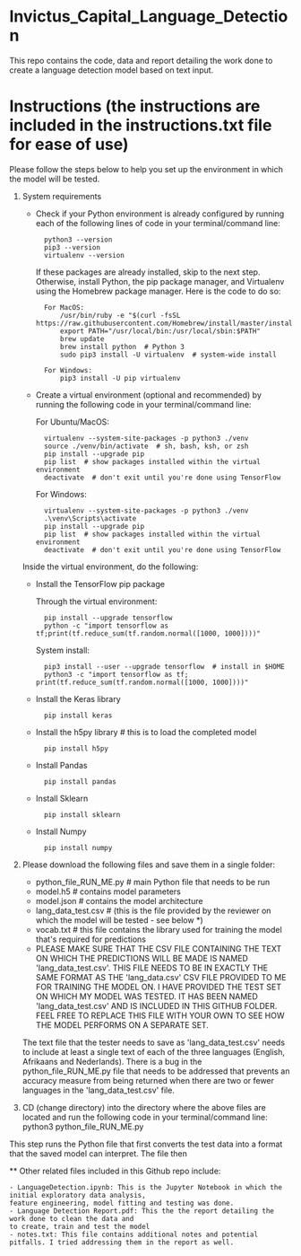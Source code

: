 # Invictus_Capital_Language_Detection
This repo contains the code, data and report detailing the work done to create a language detection model based on text input.

# Instructions (the instructions are included in the instructions.txt file for ease of use)
Please follow the steps below to help you set up the environment in which the model will be tested.

1. System requirements
    - Check if your Python environment is already configured by running each of the following lines of code in your terminal/command line:
        
            python3 --version
            pip3 --version
            virtualenv --version

        If these packages are already installed, skip to the next step.
        Otherwise, install Python, the pip package manager, and Virtualenv using the Homebrew package manager.
        Here is the code to do so:
        
            For MacOS:
                /usr/bin/ruby -e "$(curl -fsSL https://raw.githubusercontent.com/Homebrew/install/master/install)"
                export PATH="/usr/local/bin:/usr/local/sbin:$PATH"
                brew update
                brew install python  # Python 3
                sudo pip3 install -U virtualenv  # system-wide install
                
            For Windows:
                pip3 install -U pip virtualenv

    - Create a virtual environment (optional and recommended) by running the following code in your terminal/command line:
        
        For Ubuntu/MacOS:
            
            virtualenv --system-site-packages -p python3 ./venv
            source ./venv/bin/activate  # sh, bash, ksh, or zsh
            pip install --upgrade pip
            pip list  # show packages installed within the virtual environment
            deactivate  # don't exit until you're done using TensorFlow
        
        For Windows:
            
            virtualenv --system-site-packages -p python3 ./venv
            .\venv\Scripts\activate
            pip install --upgrade pip
            pip list  # show packages installed within the virtual environment
            deactivate  # don't exit until you're done using TensorFlow
            
    Inside the virtual environment, do the following:
    
    - Install the TensorFlow pip package
        
        Through the virtual environment:
            
            pip install --upgrade tensorflow
            python -c "import tensorflow as tf;print(tf.reduce_sum(tf.random.normal([1000, 1000])))"
        
        System install:
            
            pip3 install --user --upgrade tensorflow  # install in $HOME
            python3 -c "import tensorflow as tf; print(tf.reduce_sum(tf.random.normal([1000, 1000])))"

    - Install the Keras library
    
            pip install keras

    - Install the h5py library # this is to load the completed model

            pip install h5py

    - Install Pandas
    
            pip install pandas

    - Install Sklearn
    
            pip install sklearn

    - Install Numpy
    
            pip install numpy

2. Please download the following files and save them in a single folder:
    
    - python_file_RUN_ME.py # main Python file that needs to be run
    - model.h5 # contains model parameters
    - model.json # contains the model architecture
    - lang_data_test.csv # (this is the file provided by the reviewer on which the model will be tested - see below *)
    - vocab.txt # this file contains the library used for training the model that's required for predictions

    * PLEASE MAKE SURE THAT THE CSV FILE CONTAINING THE TEXT ON WHICH THE PREDICTIONS WILL BE MADE
    IS NAMED 'lang_data_test.csv'. THIS FILE NEEDS TO BE IN EXACTLY THE SAME FORMAT AS THE 'lang_data.csv' CSV 
    FILE PROVIDED TO ME FOR TRAINING THE MODEL ON. I HAVE PROVIDED THE TEST SET ON WHICH MY MODEL WAS TESTED.
    IT HAS BEEN NAMED 'lang_data_test.csv' AND IS INCLUDED IN THIS GITHUB FOLDER. FEEL FREE TO REPLACE THIS
    FILE WITH YOUR OWN TO SEE HOW THE MODEL PERFORMS ON A SEPARATE SET.
    
    The text file that the tester needs to save as 'lang_data_test.csv' needs to include at least a single text of each
    of the three languages (English, Afrikaans and Nederlands). There is a bug in the
    python_file_RUN_ME.py file that needs to be addressed that prevents an accuracy measure from
    being returned when there are two or fewer languages in the 'lang_data_test.csv' file.
    
3. CD (change directory) into the directory where the above files are located and run the following
code in your terminal/command line: python3 python_file_RUN_ME.py 

This step runs the Python file that first converts the test data into a format that the saved model
can interpret. The file then 

** Other related files included in this Github repo include:
    
    - LanguageDetection.ipynb: This is the Jupyter Notebook in which the initial exploratory data analysis, 
    feature engineering, model fitting and testing was done.
    - Language Detection Report.pdf: This the the report detailing the work done to clean the data and 
    to create, train and test the model  
    - notes.txt: This file contains additional notes and potential pitfalls. I tried addressing them in the report as well.
